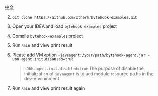 [中文](README-zh_CN.md)

2. `git clone https://github.com/xtherk/bytehook-examples.git`
3. Open your IDEA and load `bytehook-examples` project
4. Compile `bytehook-examples` project
5. Run `Main` and view print result
6. Please add VM option `-javaagent:/your/path/bytehook-agent.jar -Dbh.agent.init.disabled=true`

   > `-Dbh.agent.init.disabled=true` The purpose of disable the initialization of `javaagent` is to add module resource paths in the dev-environment
7. Run `Main` and view print result again

